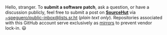 Hello, stranger. To **submit a software patch**, ask a question, or have a discussion publicly, feel free to submit a post on [**SourceHut**](https://lists.sr.ht/~speguero/public-inbox) via [~speguero/public-inbox@lists.sr.ht](mailto:~speguero/public-inbox@lists.sr.ht) (*plain text only*). Repositories associated with this GitHub account serve exclusively as [mirrors](https://git.sr.ht/~speguero) to prevent vendor lock-in. 😃
